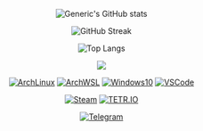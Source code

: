<div align="center">
  
![Generic's GitHub stats](https://github-readme-stats.vercel.app/api?username=g3ner1c&count_private=true&show_icons=true&theme=dracula)
  
![GitHub Streak](https://github-readme-streak-stats.herokuapp.com?user=g3ner1c&theme=dracula)

![Top Langs](https://github-readme-stats.vercel.app/api/top-langs/?username=g3ner1c&layout=compact&langs_count=10&theme=dracula)

![](https://visitor-badge.glitch.me/badge?page_id=g3ner1c.g3ner1c)
  
[![ArchLinux](https://img.shields.io/badge/OS-ArchLinux-blue?style=flat&logo=arch-linux)](https://archlinux.org)
[![ArchWSL](https://img.shields.io/badge/OS-ArchWSL-blue?style=flat&logo=arch-linux)](https://github.com/yuk7/ArchWSL)
[![Windows10](https://img.shields.io/badge/OS-Windows_10-blue?style=flat&logo=windows)](https://www.microsoft.com)
[![VSCode](https://img.shields.io/badge/IDE-VS_Code-blue?style=flat&logo=visualstudiocode)](https://code.visualstudio.com/)

[![Steam](https://img.shields.io/badge/Steam-000000?style=flat&logo=steam&logoColor=white)](https://steamcommunity.com/profiles/76561198849263860)
[![TETR.IO](https://img.shields.io/badge/TETR.IO-GENER1C-blueviolet?style=flat)](https://ch.tetr.io/u/gener1c)
  
[![Telegram](https://img.shields.io/badge/Telegram-gener1c-blue?style=flat&logo=telegram)](https://t.me/gener1c)

</div>
